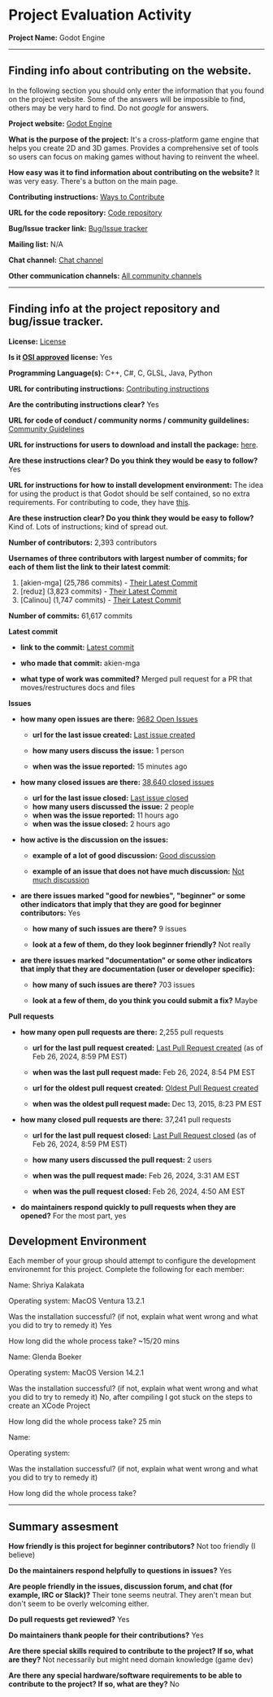 # Project Evaluation Activity



__Project Name:__  Godot Engine


---

## Finding info about contributing on the website.

In the following section you should only enter the information that you
found on the project website. Some of the answers will be impossible to find, others
may be very hard to find. Do not _google_ for answers.

__Project website:__ [Godot Engine](https://godotengine.org/)

__What is the purpose of the project:__ It's a cross-platform game engine that helps you create 2D and 3D games. Provides a comprehensive set of tools so users can focus on making games without having to reinvent the wheel.

__How easy was it to find information about contributing on the website?__ It was very easy. There's a button on the main page.

__Contributing instructions:__ [Ways to Contribute](https://docs.godotengine.org/en/stable/contributing/ways_to_contribute.html) 

__URL for the code repository:__ [Code repository](https://github.com/godotengine/godot)

__Bug/Issue tracker link:__ [Bug/Issue tracker](https://github.com/godotengine/godot/issues)

__Mailing list:__ N/A

__Chat channel:__ [Chat channel](https://chat.godotengine.org/home)

__Other communication channels:__ [All community channels](https://godotengine.org/community/)

---
## Finding info at the project repository and bug/issue tracker.

__License:__ [License](https://github.com/godotengine/godot?tab=MIT-1-ov-file)

__Is it [OSI approved](https://opensource.org/licenses/alphabetical) license:__ Yes

__Programming Language(s):__ C++, C#, C, GLSL, Java, Python

__URL for contributing instructions:__ [Contributing instructions](https://docs.godotengine.org/en/stable/contributing/ways_to_contribute.html)

__Are the contributing instructions clear?__ Yes

__URL for code of conduct / community norms / community guildelines:__ [Community Guidelines](https://godotengine.org/code-of-conduct/)

__URL for instructions for users to download and install the package:__  [here](https://godotengine.org/download/macos/). 

__Are these instructions clear? Do you think they would be easy to follow?__ Yes

__URL for instructions for how to install development environment:__ The idea for using the product is that Godot should be self contained, so no extra requirements. For contributing to code, they have [this](https://docs.godotengine.org/en/stable/contributing/development/index.html).

__Are these instruction clear? Do you think they would be easy to follow?__  Kind of. Lots of instructions; kind of spread out.

__Number of contributors:__ 2,393 contributors

__Usernames of three contributors with largest number of commits; for
each of them list the link to their latest commit__:

1. [akien-mga] (25,786 commits) - [Their Latest Commit](https://github.com/godotengine/godot/commit/bb6b06c81343073f10cbbd2af515cf0dac1e6549)
1. [reduz] (3,823 commits) - [Their Latest Commit](https://github.com/godotengine/godot/commit/000367893ad3594b8e9318b98bd96e1a6bf0f94a)
1. [Calinou] (1,747 commits) - [Their Latest Commit](https://github.com/godotengine/godot/commit/f781571d070b7d8d13936a383658af289f310ae7)


__Number of commits:__ 61,617 commits

__Latest commit__ 

- __link to the commit:__ [Latest commit](https://github.com/godotengine/godot/commit/bb6b06c81343073f10cbbd2af515cf0dac1e6549)

- __who made that commit:__ akien-mga

- __what type of work was commited?__ Merged pull request for a PR that moves/restructures docs and files


__Issues__

- __how many open issues are there:__ [9682 Open Issues](https://github.com/godotengine/godot/issues)

    - __url for the last issue created:__ [Last issue created](https://github.com/godotengine/godot/issues/88878)

    - __how many users discuss the issue:__ 1 person
    
    - __when was the issue reported:__ 15 minutes ago
    

- __how many closed issues are there:__ [38,640 closed issues](https://github.com/godotengine/godot/issues?q=is%3Aissue+is%3Aclosed)
    - __url for the last issue closed:__ [Last issue closed](https://github.com/godotengine/godot/issues/88850)
    - __how many users discussed the issue:__ 2 people
    - __when was the issue reported:__ 11 hours ago
    - __when was the issue closed:__ 2 hours ago

- __how active is the discussion on the issues:__ 

    - __example of a lot of good discussion:__ [Good discussion](https://github.com/godotengine/godot/issues/88809)
    
    - __example of an issue that does not have much discussion:__ [Not much discussion](https://github.com/godotengine/godot/issues/88848)



- __are there issues marked "good for newbies", "beginner" or some other indicators that imply that they are good for beginner contributors:__ Yes

    - __how many of such issues are there?__ 9 issues
    
    - __look at a few of them, do they look beginner friendly?__ Not really



- __are there issues marked "documentation" or some other indicators that imply that they are documentation (user or developer specific):__ 

    - __how many of such issues are there?__ 703 issues
    
    - __look at a few of them, do you think you could submit a fix?__ Maybe



__Pull requests__

- __how many open pull requests are there:__ 2,255 pull requests

    - __url for the last pull request created:__ [Last Pull Request created](https://github.com/godotengine/godot/pull/88890) (as of Feb 26, 2024, 8:59 PM EST)
    
    - __when was the last pull request made:__ Feb 26, 2024, 8:54 PM EST 

    - __url for the oldest pull request created:__ [Oldest Pull Request created](https://github.com/godotengine/godot/issues/3070)
    
    - __when was the oldest pull request made:__ Dec 13, 2015, 8:23 PM EST

- __how many closed pull requests are there:__ 37,241 pull requests

    - __url for the last pull request closed:__ [Last Pull Request closed](https://github.com/godotengine/godot/pull/88853) (as of Feb 26, 2024, 8:59 PM EST)
    
    - __how many users discussed the pull request:__ 2 users
    
    - __when was the pull request made:__  Feb 26, 2024, 3:31 AM EST
    
    - __when was the pull request closed:__ Feb 26, 2024, 4:50 AM EST
    

- __do maintainers respond quickly to pull requests when they are opened?__ For the most part, yes


## Development Environment 

Each member of your group should attempt to configure the development environemnt 
for this project. Complete the following for each member:

Name: Shriya Kalakata

Operating system: MacOS Ventura 13.2.1

Was the installation successful? (if not, explain what went wrong and 
what you did to try to remedy it) Yes

How long did the whole process take? ~15/20 mins

Name: Glenda Boeker

Operating system: MacOS Version 14.2.1

Was the installation successful? (if not, explain what went wrong and 
what you did to try to remedy it) No, after compiling I got stuck on the steps to create an XCode Project

How long did the whole process take? 25 min


Name:

Operating system: 

Was the installation successful? (if not, explain what went wrong and 
what you did to try to remedy it)

How long did the whole process take? 


---


## Summary assesment
__How friendly is this project for beginner contributors?__ Not too friendly (I believe)



__Do the maintainers respond helpfully to questions in issues?__ Yes



__Are people friendly in the issues, discussion forum, and chat (for example, IRC or Slack)?__ Their tone seems neutral. They aren't mean but don't seem to be overly welcoming either.



__Do pull requests get reviewed?__ Yes



__Do maintainers thank people for their contributions?__ Yes



__Are there special skills required to contribute to the project? If so, what are they?__ Not necessarily but might need domain knowledge (game dev)



__Are there any special hardware/software requirements to be able to contribute to the project? If so, what are they?__ No


